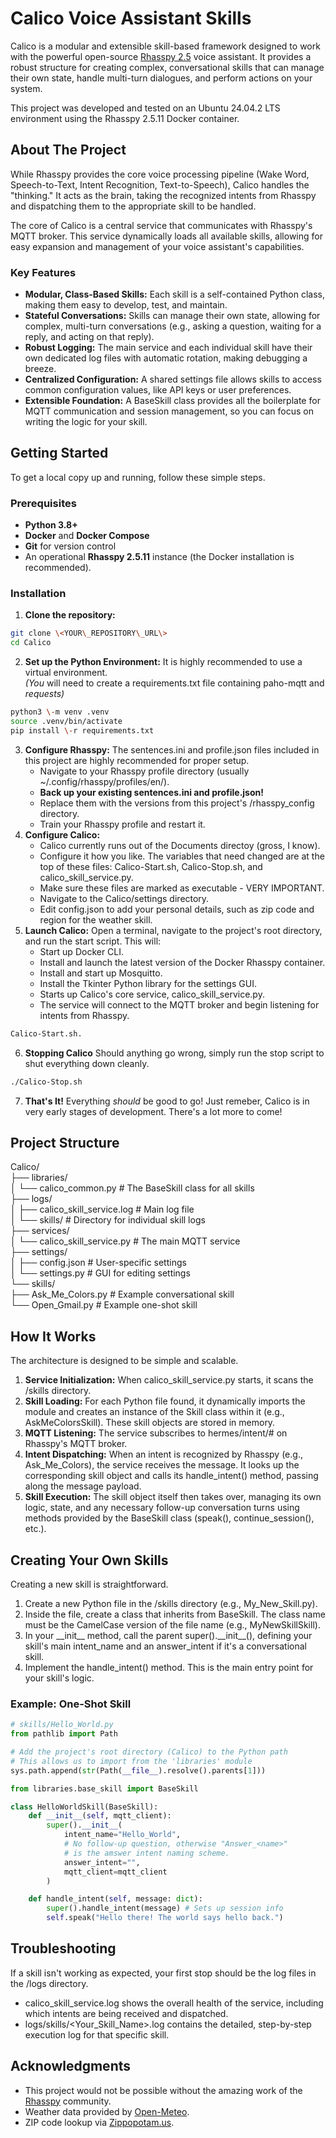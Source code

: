 # **Calico Voice Assistant Skills**

Calico is a modular and extensible skill-based framework designed to work with the powerful open-source [Rhasspy 2.5](https://rhasspy.readthedocs.io/en/latest/) voice assistant. It provides a robust structure for creating complex, conversational skills that can manage their own state, handle multi-turn dialogues, and perform actions on your system.

This project was developed and tested on an Ubuntu 24.04.2 LTS environment using the Rhasspy 2.5.11 Docker container.

## **About The Project**

While Rhasspy provides the core voice processing pipeline (Wake Word, Speech-to-Text, Intent Recognition, Text-to-Speech), Calico handles the "thinking." It acts as the brain, taking the recognized intents from Rhasspy and dispatching them to the appropriate skill to be handled.

The core of Calico is a central service that communicates with Rhasspy's MQTT broker. This service dynamically loads all available skills, allowing for easy expansion and management of your voice assistant's capabilities.

### **Key Features**

* **Modular, Class-Based Skills:** Each skill is a self-contained Python class, making them easy to develop, test, and maintain.  
* **Stateful Conversations:** Skills can manage their own state, allowing for complex, multi-turn conversations (e.g., asking a question, waiting for a reply, and acting on that reply).  
* **Robust Logging:** The main service and each individual skill have their own dedicated log files with automatic rotation, making debugging a breeze.  
* **Centralized Configuration:** A shared settings file allows skills to access common configuration values, like API keys or user preferences.  
* **Extensible Foundation:** A BaseSkill class provides all the boilerplate for MQTT communication and session management, so you can focus on writing the logic for your skill.

## **Getting Started**

To get a local copy up and running, follow these simple steps.

### **Prerequisites**

* **Python 3.8+**  
* **Docker** and **Docker Compose**  
* **Git** for version control  
* An operational **Rhasspy 2.5.11** instance (the Docker installation is recommended).

### **Installation**

1. **Clone the repository:**  
```bash
git clone \<YOUR\_REPOSITORY\_URL\>  
cd Calico
```
2. **Set up the Python Environment:** It is highly recommended to use a virtual environment.  
   *(You* will need to create a requirements.txt file containing paho-mqtt and *requests)*  
```bash
python3 \-m venv .venv  
source .venv/bin/activate  
pip install \-r requirements.txt
```
3. **Configure Rhasspy:** The sentences.ini and profile.json files included in this project are highly recommended for proper setup.  
   * Navigate to your Rhasspy profile directory (usually \~/.config/rhasspy/profiles/en/).
   * **Back up your existing sentences.ini and profile.json\!**  
   * Replace them with the versions from this project's /rhasspy\_config directory.  
   * Train your Rhasspy profile and restart it.  
4. **Configure Calico:**
   * Calico currently runs out of the Documents directoy (gross, I know).   
   * Configure it how you like. The variables that need changed are at the top of these files: Calico-Start.sh, Calico-Stop.sh, and calico_skill_service.py.   
   * Make sure these files are marked as executable - VERY IMPORTANT.
   * Navigate to the Calico/settings directory.   
   * Edit config.json to add your personal details, such as zip code and region for the weather skill.  
5. **Launch Calico:** Open a terminal, navigate to the project's root directory, and run the start script. This will:  
   * Start up Docker CLI.  
   * Install and launch the latest version of the Docker Rhasspy container.  
   * Install and start up Mosquitto.  
   * Install the Tkinter Python library for the settings GUI.  
   * Starts up Calico's core service, calico_skill_service.py.  
   * The service will connect to the MQTT broker and begin listening for intents from Rhasspy.  
```bash
Calico-Start.sh.
```
6. **Stopping Calico** Should anything go wrong, simply run the stop script to shut everything down cleanly.  
```bash
./Calico-Stop.sh  
```
7. **That's It!** Everything *should* be good to go! Just remeber, Calico is in very early stages of development. There's a lot more to come!

## **Project Structure**

Calico/  
├── libraries/  
│   └── calico\_common.py      \# The BaseSkill class for all skills  
├── logs/  
│   ├── calico\_skill\_service.log \# Main log file  
│   └── skills/                  \# Directory for individual skill logs  
├── services/  
│   └── calico\_skill\_service.py \# The main MQTT service  
├── settings/  
│   ├── config.json              \# User-specific settings  
│   └── settings.py              \# GUI for editing settings  
└── skills/  
    ├── Ask\_Me\_Colors.py         \# Example conversational skill  
    └── Open\_Gmail.py            \# Example one-shot skill

## **How It Works**

The architecture is designed to be simple and scalable.

1. **Service Initialization:** When calico\_skill\_service.py starts, it scans the /skills directory.  
2. **Skill Loading:** For each Python file found, it dynamically imports the module and creates an instance of the Skill class within it (e.g., AskMeColorsSkill). These skill objects are stored in memory.  
3. **MQTT Listening:** The service subscribes to hermes/intent/\# on Rhasspy's MQTT broker.  
4. **Intent Dispatching:** When an intent is recognized by Rhasspy (e.g., Ask\_Me\_Colors), the service receives the message. It looks up the corresponding skill object and calls its handle\_intent() method, passing along the message payload.  
5. **Skill Execution:** The skill object itself then takes over, managing its own logic, state, and any necessary follow-up conversation turns using methods provided by the BaseSkill class (speak(), continue\_session(), etc.).

## **Creating Your Own Skills**

Creating a new skill is straightforward.

1. Create a new Python file in the /skills directory (e.g., My\_New\_Skill.py).  
2. Inside the file, create a class that inherits from BaseSkill. The class name must be the CamelCase version of the file name (e.g., MyNewSkillSkill).  
3. In your \_\_init\_\_ method, call the parent super().\_\_init\_\_(), defining your skill's main intent\_name and an answer\_intent if it's a conversational skill.  
4. Implement the handle\_intent() method. This is the main entry point for your skill's logic.

### **Example: One-Shot Skill**

```python
# skills/Hello_World.py  
from pathlib import Path

# Add the project's root directory (Calico) to the Python path
# This allows us to import from the 'libraries' module
sys.path.append(str(Path(__file__).resolve().parents[1]))

from libraries.base_skill import BaseSkill

class HelloWorldSkill(BaseSkill):  
    def __init__(self, mqtt_client):  
        super().__init__(  
            intent_name="Hello_World",  
            # No follow-up question, otherwise "Answer_<name>"
            # is the amswer intent naming scheme.
            answer_intent="",  
            mqtt_client=mqtt_client  
        )

    def handle_intent(self, message: dict):  
        super().handle_intent(message) # Sets up session info  
        self.speak("Hello there! The world says hello back.")
```

## **Troubleshooting**

If a skill isn't working as expected, your first stop should be the log files in the /logs directory.

* calico\_skill\_service.log shows the overall health of the service, including which intents are being received and dispatched.  
* logs/skills/\<Your\_Skill\_Name\>.log contains the detailed, step-by-step execution log for that specific skill.

## **Acknowledgments**

* This project would not be possible without the amazing work of the [Rhasspy](https://rhasspy.readthedocs.io/en/latest/) community.  
* Weather data provided by [Open-Meteo](https://open-meteo.com/).  
* ZIP code lookup via [Zippopotam.us](http://www.zippopotam.us/).
